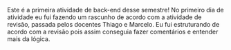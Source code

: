 Este é a primeira atividade de back-end desse semestre!
No primeiro dia de atividade eu fui fazendo um rascunho de acordo com a atividade de revisão, passada pelos docentes Thiago e Marcelo. Eu fui estruturando de acordo com a revisão pois assim conseguia fazer comentários e entender mais da lógica.

